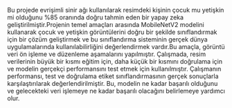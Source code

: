 Bu projede evrişimli sinir ağı kullanılarak resimdeki kişinin çocuk mu yetişkin mi olduğunu %85 oranında doğru tahmin eden bir yapay zeka geliştirilmiştir.Projenin temel amaçları arasında  MobileNetV2 modelini kullanarak çocuk ve yetişkin görüntülerini doğru bir şekilde sınıflandırmak için bir çözüm geliştirmek ve bu sınıflandırma sisteminin gerçek dünya uygulamalarında kullanılabilirliğini değerlendirmek vardır.Bu amaçla, görüntü veri ön işleme ve düzenleme aşamalarını yapılmıştır.
Çalışmada, resim verilerinin büyük bir kısmı eğitim için, daha küçük bir kısmını doğrulama için ve modelin gerçekçi performansını test etmek için kullanılmıştır. 
Çalışmanın performansı, test ve doğrulama etiket sınıflandırmasının gerçek sonuçlarla karşılaştırılarak değerlendirilmiştir. Bu, modelin ne kadar başarılı olduğunu ve gelecekteki veri işlemeye ne kadar başarılı olacağını belirlemeye yardımcı olur.
